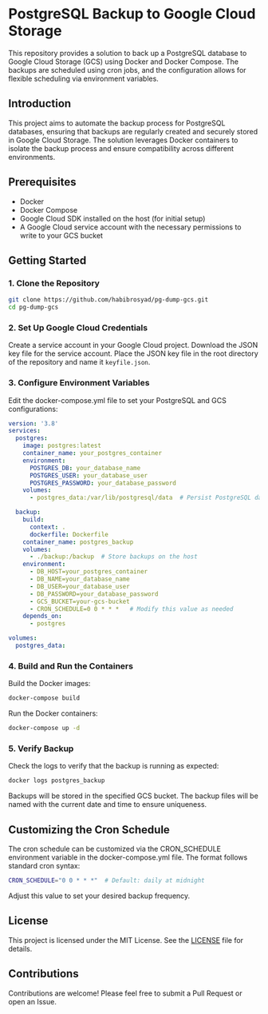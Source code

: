 # PostgreSQL Backup to Google Cloud Storage

This repository provides a solution to back up a PostgreSQL database to Google Cloud Storage (GCS) using Docker and Docker Compose. The backups are scheduled using cron jobs, and the configuration allows for flexible scheduling via environment variables.

## Introduction

This project aims to automate the backup process for PostgreSQL databases, ensuring that backups are regularly created and securely stored in Google Cloud Storage. The solution leverages Docker containers to isolate the backup process and ensure compatibility across different environments.

## Prerequisites

- Docker
- Docker Compose
- Google Cloud SDK installed on the host (for initial setup)
- A Google Cloud service account with the necessary permissions to write to your GCS bucket

## Getting Started

### 1. Clone the Repository

```sh
git clone https://github.com/habibrosyad/pg-dump-gcs.git
cd pg-dump-gcs
```

### 2. Set Up Google Cloud Credentials
Create a service account in your Google Cloud project.
Download the JSON key file for the service account.
Place the JSON key file in the root directory of the repository and name it `keyfile.json`.

### 3. Configure Environment Variables
Edit the docker-compose.yml file to set your PostgreSQL and GCS configurations:

```yaml
version: '3.8'
services:
  postgres:
    image: postgres:latest
    container_name: your_postgres_container
    environment:
      POSTGRES_DB: your_database_name
      POSTGRES_USER: your_database_user
      POSTGRES_PASSWORD: your_database_password
    volumes:
      - postgres_data:/var/lib/postgresql/data  # Persist PostgreSQL data

  backup:
    build:
      context: .
      dockerfile: Dockerfile
    container_name: postgres_backup
    volumes:
      - ./backup:/backup  # Store backups on the host
    environment:
      - DB_HOST=your_postgres_container
      - DB_NAME=your_database_name
      - DB_USER=your_database_user
      - DB_PASSWORD=your_database_password
      - GCS_BUCKET=your-gcs-bucket
      - CRON_SCHEDULE=0 0 * * *   # Modify this value as needed
    depends_on:
      - postgres

volumes:
  postgres_data:

```

### 4. Build and Run the Containers
Build the Docker images:

```sh
docker-compose build
```

Run the Docker containers:

```sh
docker-compose up -d
```

### 5. Verify Backup
Check the logs to verify that the backup is running as expected:

```sh
docker logs postgres_backup
```

Backups will be stored in the specified GCS bucket. The backup files will be named with the current date and time to ensure uniqueness.

## Customizing the Cron Schedule

The cron schedule can be customized via the CRON_SCHEDULE environment variable in the docker-compose.yml file. The format follows standard cron syntax:

```sh
CRON_SCHEDULE="0 0 * * *"  # Default: daily at midnight
```

Adjust this value to set your desired backup frequency.

## License

This project is licensed under the MIT License. See the [LICENSE](LICENSE) file for details.

## Contributions

Contributions are welcome! Please feel free to submit a Pull Request or open an Issue.
